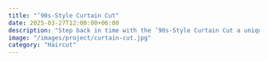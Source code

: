 ```yaml
---
title: "’90s‑Style Curtain Cut"
date: 2025-03-27T12:00:00+06:00
description: "Step back in time with the ’90s‑Style Curtain Cut a unique short haircut blending retro vibes with modern trend appeal."
image: "/images/project/curtain-cut.jpg"
category: "Haircut"
---
```

